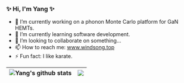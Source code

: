 ### ✨ Hi, I'm Yang ✨

- 🔭 I’m currently working on a phonon Monte Carlo platform for GaN HEMTs.
- 🌱 I’m currently learning software development.
- 👯 I’m looking to collaborate on something...
- 📫 How to reach me: www.windsong.top
- ⚡ Fun fact: I like karate.

| <img align="center" src="https://github-readme-stats-kappa-lac-81.vercel.app/api?username=santashen&show_icons=true&include_all_commits=true&theme=flag-india&hide_border=true" alt="Yang's github stats" /> | <img align="center" src="https://github-readme-stats-kappa-lac-81.vercel.app/api/top-langs/?username=santashen&layout=compact&theme=flag-india&hide_border=true&hide=javascript" /> |
| ------------- | ------------- |

<!--
**santashen/santashen** is a ✨ _special_ ✨ repository because its `README.md` (this file) appears on your GitHub profile.

Here are some ideas to get you started:

- 🔭 I’m currently working on ...
- 🌱 I’m currently learning ...
- 👯 I’m looking to collaborate on ...
- 🤔 I’m looking for help with ...
- 💬 Ask me about ...
- 📫 How to reach me: ...
- 😄 Pronouns: ...
- ⚡ Fun fact: ...
-->
